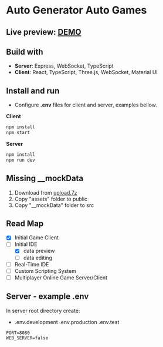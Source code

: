 # Auto Generator Auto Games

## Live preview: [DEMO](https://agag-313620.ew.r.appspot.com/)

## Build with

- **Server**: Express, WebSocket, TypeScript
- **Client**: React, TypeScript, Three.js, WebSocket, Material UI

## Install and run

- Configure **.env** files for client and server, examples bellow.

**Client**
```bash
npm install
npm start
```

**Server**
```bash
npm install
npm run dev
```

## Missing __mockData

1. Download from [upload.7z](https://agag-313620.ew.r.appspot.com/assets/upload.7z)
2. Copy "assets" folder to public
3. Copy "__mockData" folder to src
  
## Read Map

- [x] Initial Game Client
- [ ] Initial IDE
  - [x] data preview
  - [ ] data editing
- [ ] Real-Time IDE
- [ ] Custom Scripting System
- [ ] Multiplayer Online Game Server/Client

## Server - example .env

In server root directory create:

- .env.development .env.production .env.test

```environment
PORT=8080
WEB_SERVER=false
```
